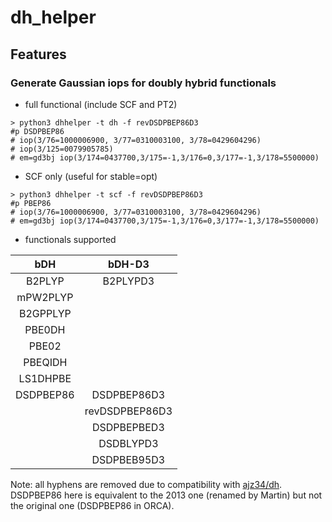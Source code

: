 # dh_helper

## Features
### Generate Gaussian iops for doubly hybrid functionals
* full functional (include SCF and PT2)
```
> python3 dhhelper -t dh -f revDSDPBEP86D3
#p DSDPBEP86
# iop(3/76=1000006900, 3/77=0310003100, 3/78=0429604296)
# iop(3/125=0079905785)
# em=gd3bj iop(3/174=0437700,3/175=-1,3/176=0,3/177=-1,3/178=5500000)
```
* SCF only (useful for stable=opt)
```
> python3 dhhelper -t scf -f revDSDPBEP86D3
#p PBEP86
# iop(3/76=1000006900, 3/77=0310003100, 3/78=0429604296)
# em=gd3bj iop(3/174=0437700,3/175=-1,3/176=0,3/177=-1,3/178=5500000)
```
* functionals supported

| bDH | bDH-D3 |
| :---: | :---: |
| B2PLYP | B2PLYPD3 |
| mPW2PLYP | |
| B2GPPLYP | |
| PBE0DH | |
| PBE02 | |
| PBEQIDH | |
| LS1DHPBE | |
| DSDPBEP86 | DSDPBEP86D3 |
| | revDSDPBEP86D3 |
| | DSDPBEPBED3 |
| | DSDBLYPD3 |
| | DSDPBEB95D3 |

Note: all hyphens are removed due to compatibility with [ajz34/dh](https://github.com/ajz34/dh). DSDPBEP86 here is equivalent to the 2013 one (renamed by Martin) but not the original one (DSDPBEP86 in ORCA).
